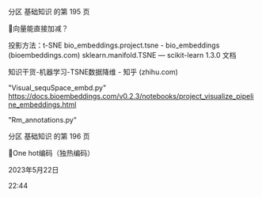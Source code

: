 分区 基础知识 的第 195 页

向量能直接加减？

投影方法：t-SNE
bio_embeddings.project.tsne - bio_embeddings (bioembeddings.com)
sklearn.manifold.TSNE — scikit-learn 1.3.0 文档

知识干货-机器学习-TSNE数据降维 - 知乎 (zhihu.com)

"Visual_sequSpace_embd.py"
https://docs.bioembeddings.com/v0.2.3/notebooks/project_visualize_pipeline_embeddings.html

"Rm_annotations.py"

分区 基础知识 的第 196 页

One hot编码（独热编码）

2023年5月22日

22:44
